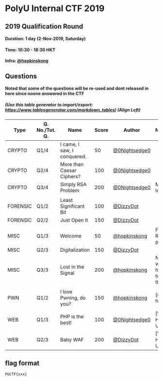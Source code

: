 # PolyU Internal CTF 2019

## 2019 Qualification Round
#### Duration: 1 day (2-Nov-2019, Saturday)
#### Time: 10:30 - 18:30 HKT
#### Infra: [@hopkinskong](https://github.com/hopkinskong)

## **Questions**
#### Noted that some of the questions will be re-used and dont released in here since noone answered in the CTF
##### (Use this table generator to import/export: https://www.tablesgenerator.com/markdown_tables) (Align Left)


| Type     | Q. No./Tot. Q. | Name                        | Score | Author        | Notes/Hints                                             |
|----------|----------------|-----------------------------|-------|---------------|---------------------------------------------------------|
| CRYPTO   | Q1/4           | I came, I saw, I conquered. | 50    | [@0Nightsedge0](https://github.com/0Nightsedge0) |                      |
| CRYPTO   | Q2/4           | More than Caesar Ciphers?   | 100   | [@0Nightsedge0](https://github.com/0Nightsedge0) |                      |
| CRYPTO   | Q3/4           | Simply RSA Problem          | 200   | [@0Nightsedge0](https://github.com/0Nightsedge0) | Math lesson...       |
|          |                |                             |       |                                                |                        |
| FORENSIC | Q1/2           | Least Significant Bit       | 100   | [@DizzyDot](https://github.com/DizzyDot)       |                        |
| FORENSIC | Q2/2           | Just Open It                | 150   | [@DizzyDot](https://github.com/DizzyDot)       |                        |
|          |                |                             |       |                                                |                        |
| MISC     | Q1/3           | Welcome                     | 50    | [@hopkinskong](https://github.com/hopkinskong) | Flag is in RULES page. |
| MISC     | Q2/3           | Digitalization              | 150   | [@DizzyDot](https://github.com/DizzyDot)       |                        |
| MISC     | Q3/3           | Lost In the Signal          | 200   | [@hopkinskong](https://github.com/hopkinskong) | Note: You will need a headphone to listen to the audio. |
|          |                |                             |       |                                                |                        |
| PWN      | Q1/2           | I love Pwning, do you?      | 150   | [@hopkinskong](https://github.com/hopkinskong) | [ncat --ssl host:port] |
|          |                |                             |       |                                                |                        |
| WEB      | Q1/3           | PHP is the best!            | 100   | [@0Nightsedge0](https://github.com/0Nightsedge0)|[Web page HTTPS URL]   |
| WEB      | Q2/3           | Baby WAF                    | 200   | [@DizzyDot](https://github.com/DizzyDot)       | [Web page HTTPS URL]   |



## flag format
`PUCTF{xxx}`